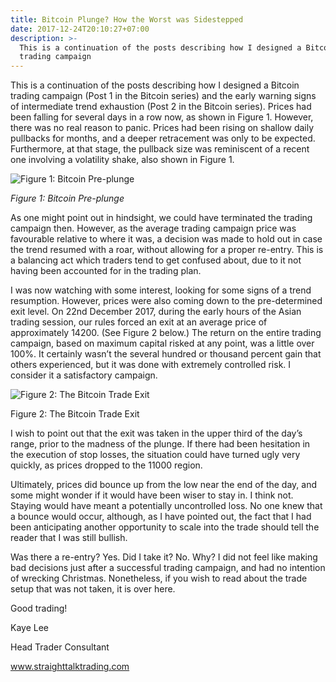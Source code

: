 ```yaml
---
title: Bitcoin Plunge? How the Worst was Sidestepped
date: 2017-12-24T20:10:27+07:00
description: >-
  This is a continuation of the posts describing how I designed a Bitcoin
  trading campaign
---
```

This is a continuation of the posts describing how I designed a Bitcoin trading campaign  (Post 1 in the Bitcoin series) and the early warning signs of intermediate trend exhaustion (Post 2 in the Bitcoin series). Prices had been falling for several days in a row now, as shown in Figure 1. However, there was no real reason to panic. Prices had been rising on shallow daily pullbacks for months, and a deeper retracement was only to be expected. Furthermore, at that stage, the pullback size was reminiscent of a recent one involving a volatility shake, also shown in Figure 1.

![Figure 1: Bitcoin Pre-plunge](/img/24th-december-2017-bitcoin-pre-plunge.jpg)

_Figure 1: Bitcoin Pre-plunge_



As one might point out in hindsight, we could have terminated the trading campaign then. However, as the average trading campaign price was favourable relative to where it was, a decision was made to hold out in case the trend resumed with a roar, without allowing for a proper re-entry. This is a balancing act which traders tend to get confused about, due to it not having been accounted for in the trading plan.



I was now watching with some interest, looking for some signs of a trend resumption. However, prices were also coming down to the pre-determined exit level. On 22nd December 2017, during the early hours of the Asian trading session, our rules forced an exit at an average price of approximately 14200. (See Figure 2 below.) The return on the entire trading campaign, based on maximum capital risked at any point, was a little over 100%. It certainly wasn’t the several hundred or thousand percent gain that others experienced, but it was done with extremely controlled risk. I consider it a satisfactory campaign.

![Figure 2: The Bitcoin Trade Exit](/img/24th-december-2017-bitcoin-exit.jpg)

Figure 2: The Bitcoin Trade Exit



I wish to point out that the exit was taken in the upper third of the day’s range, prior to the madness of the plunge. If there had been hesitation in the execution of stop losses, the situation could have turned ugly very quickly, as prices dropped to the 11000 region.



Ultimately, prices did bounce up from the low near the end of the day, and some might wonder if it would have been wiser to stay in. I think not. Staying would have meant a potentially uncontrolled loss. No one knew that a bounce would occur, although, as I have pointed out, the fact that I had been anticipating another opportunity to scale into the trade should tell the reader that I was still bullish.



Was there a re-entry? Yes. Did I take it? No. Why? I did not feel like making bad decisions just after a successful trading campaign, and had no intention of wrecking Christmas. Nonetheless, if you wish to read about the trade setup that was not taken, it is over here.



Good trading!



Kaye Lee

Head Trader Consultant

www.straighttalktrading.com
